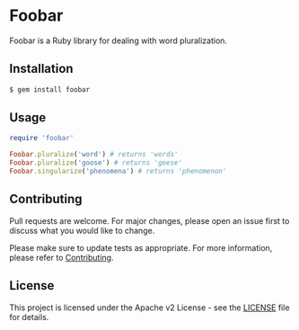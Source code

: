 # Foobar

Foobar is a Ruby library for dealing with word pluralization.

## Installation

```bash
$ gem install foobar
```

## Usage

```ruby
require 'foobar'

Foobar.pluralize('word') # returns 'words'
Foobar.pluralize('goose') # returns 'geese'
Foobar.singularize('phenomena') # returns 'phenomenon'
```

## Contributing

Pull requests are welcome. For major changes, please open an issue first to discuss what you would
like to change.

Please make sure to update tests as appropriate. For more information, please refer to
[Contributing](CONTRIBUTING.md).

## License

This project is licensed under the Apache v2 License - see the [LICENSE](LICENSE) file for details.
